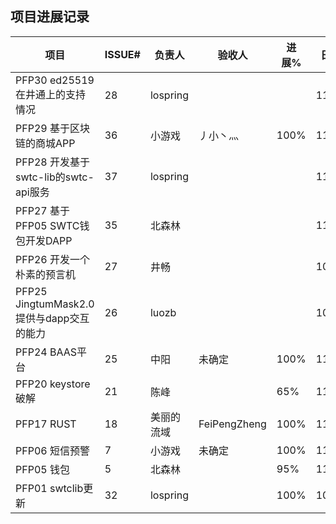 ## 项目进展记录

| 项目           | ISSUE# | 负责人 | 验收人 | 进展% | 日期  |
|----------------|--------|----------|--------|-------|-------|
| PFP30 ed25519 在井通上的支持情况 | 28      | lospring   |        |      | 11/19 |
| PFP29 基于区块链的商城APP | 36      | 小游戏   | 丿小丶灬 |   100%    | 11/19 |
| PFP28 开发基于swtc-lib的swtc-api服务 | 37      | lospring   |        |       | 11/19 |
| PFP27 基于PFP05 SWTC钱包开发DAPP | 35      | 北森林   |        |       | 11/19 |
| PFP26 开发一个朴素的预言机 | 27      | 井畅   |        |       | 10/14 |
| PFP25 JingtumMask2.0提供与dapp交互的能力 | 26      | luozb   |        |       | 10/14 |
| PFP24 BAAS平台 | 25     | 中阳     |  未确定   | 100%    | 11/30 |
| PFP20 keystore破解 | 21 | 陈峰     |        | 65%   | 11/30 |
| PFP17 RUST     | 18  | 美丽的流域  | FeiPengZheng | 100%   | 11/15 |
| PFP06 短信预警 | 7      | 小游戏   |  未确定    | 100% | 11/30 |
| PFP05 钱包     | 5      | 北森林   |        | 95%   | 11/15 |
| PFP01 swtclib更新 | 32  | lospring |        | 100%  | 10/30 |


